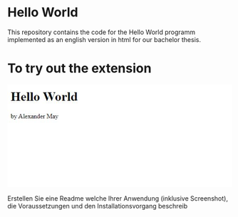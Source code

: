 # Hello World

This repository contains the code for the Hello World programm implemented as an english version in html for our bachelor thesis.

# To try out the extension

![](screenshot.JPG)



Erstellen Sie eine Readme welche Ihrer Anwendung (inklusive Screenshot), die
Voraussetzungen und den Installationsvorgang beschreib
